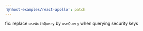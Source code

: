 ```yaml
---
'@nhost-examples/react-apollo': patch
---
```


fix: replace `useAuthQuery` by `useQuery` when querying security keys
